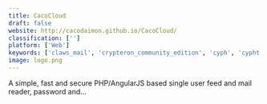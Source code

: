 ```yaml
---
title: CacoCloud
draft: false 
website: http://cacodaimon.github.io/CacoCloud/
classification: ['']
platform: ['Web']
keywords: ['claws_mail', 'crypteron_community_edition', 'cyph', 'cypht', 'fastmail', 'hop_encrypted_email', 'horde', 'm_for_ios', 'mailpile', 'nocc', 'neutronmail', 'roundcube', 'seald', 'soverin', 'squirrelmail', 'webmail_lite', 'iredmail', 'phlymail']
image: logo.png
---
```

A simple, fast and secure PHP/AngularJS based single user feed and mail reader, password and...